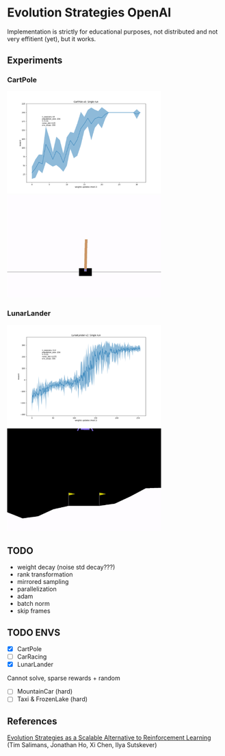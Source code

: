 # Evolution Strategies OpenAI

Implementation is strictly for educational purposes, not distributed and not very effitient (yet), but it works.


## Experiments

### CartPole

<p float="left">
  <img src="plots/test_CartPole_v1.png" width="360" />
  <img src="plots/gifs/best_pole.gif" width="360" /> 
</p>

### LunarLander

<p float="left">
  <img src="plots/test_LunarLander_v3.png" width="360" />
  <img src="plots/gifs/best_lunar.gif" width="360" /> 
</p>


## TODO

- weight decay (noise std decay???)
- rank transformation 
- mirrored sampling
- parallelization
- adam
- batch norm
- skip frames

## TODO ENVS

- [x] CartPole   
- [ ] CarRacing      
- [x] LunarLander    

Cannot solve, sparse rewards + random
- [ ] MountainCar (hard)     
- [ ] Taxi & FrozenLake (hard)

<!-- ## Ideas

- добавить инициализацию модели с уже обученных весов и попробовать решить несколько сред сразу
- for parallel (exampler interface): es.eval_population(npop) -> updates -> es.update_population(updates) -->
<!-- функция берет модель, рандомно меняет веса, прогоняет, получает ревард и возвращает апдйет весов сразу -> легче параллелить,
 чем если отдельно генерировать сначала популяцию, потом ее отдельно прогонять, а потом уже апдейтить -->

<!-- Наблюдения: легко решает среды, в которых легко исследовать/пробовать разное, т.к тогда точнее получается градиент и больше данных по реварду. Среды в которых ревард очень редкий решаются очень плохо т.к. до того, как случайно случится событие с ревардом может пройти очень много времени, т.к. поиск до этого случайны и обучения нет. Taxi-v3: плохо работает и генетический и метод кросс энтропии -->

## References

[Evolution Strategies as a Scalable Alternative to Reinforcement Learning](https://arxiv.org/abs/1703.03864) (Tim Salimans, Jonathan Ho, Xi Chen, Ilya Sutskever)
